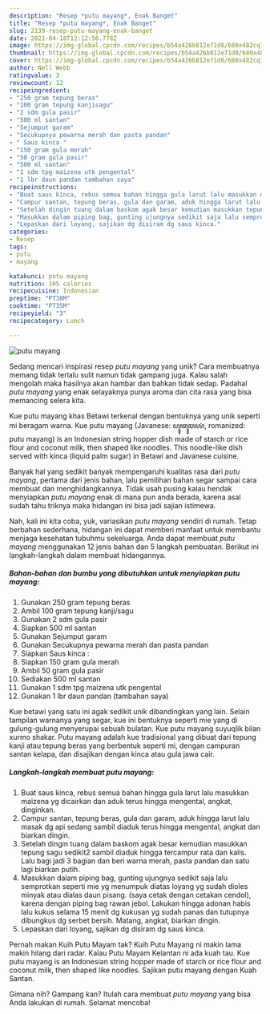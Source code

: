 ```yaml
---
description: "Resep *putu mayang*, Enak Banget"
title: "Resep *putu mayang*, Enak Banget"
slug: 2139-resep-putu-mayang-enak-banget
date: 2021-04-18T12:12:56.778Z
image: https://img-global.cpcdn.com/recipes/b54a426b812e71d8/680x482cq70/putu-mayang-foto-resep-utama.jpg
thumbnail: https://img-global.cpcdn.com/recipes/b54a426b812e71d8/680x482cq70/putu-mayang-foto-resep-utama.jpg
cover: https://img-global.cpcdn.com/recipes/b54a426b812e71d8/680x482cq70/putu-mayang-foto-resep-utama.jpg
author: Nell Webb
ratingvalue: 3
reviewcount: 12
recipeingredient:
- "250 gram tepung beras"
- "100 gram tepung kanjisagu"
- "2 sdm gula pasir"
- "500 ml santan"
- "Sejumput garam"
- "Secukupnya pewarna merah dan pasta pandan"
- " Saus kinca "
- "150 gram gula merah"
- "50 gram gula pasir"
- "500 ml santan"
- "1 sdm tpg maizena utk pengental"
- "1 lbr daun pandan tambahan saya"
recipeinstructions:
- "Buat saus kinca, rebus semua bahan hingga gula larut lalu masukkan maizena yg dicairkan dan aduk terus hingga mengental, angkat, dinginkan."
- "Campur santan, tepung beras, gula dan garam, aduk hingga larut lalu masak dg api sedang sambil diaduk terus hingga mengental, angkat dan biarkan dingin."
- "Setelah dingin tuang dalam baskom agak besar kemudian masukkan tepung sagu sedikit2 sambil diaduk hingga tercampur rata dan kalis. Lalu bagi jadi 3 bagian dan beri warna merah, pasta pandan dan satu lagi biarkan putih."
- "Masukkan dalam piping bag, gunting ujungnya sedikit saja lalu semprotkan seperti mie yg menumpuk diatas loyang yg sudah dioles minyak atau dialas daun pisang. (saya cetak dengan cetakan cendol), karena dengan piping bag rawan jebol. Lakukan hingga adonan habis lalu kukus selama 15 menit dg kukusan yg sudah panas dan tutupnya dibungkus dg serbet bersih. Matang, angkat, biarkan dingin."
- "Lepaskan dari loyang, sajikan dg disiram dg saus kinca."
categories:
- Resep
tags:
- putu
- mayang

katakunci: putu mayang 
nutrition: 105 calories
recipecuisine: Indonesian
preptime: "PT38M"
cooktime: "PT35M"
recipeyield: "3"
recipecategory: Lunch

---
```



![*putu mayang*](https://img-global.cpcdn.com/recipes/b54a426b812e71d8/680x482cq70/putu-mayang-foto-resep-utama.jpg)

Sedang mencari inspirasi resep *putu mayang* yang unik? Cara membuatnya memang tidak terlalu sulit namun tidak gampang juga. Kalau salah mengolah maka hasilnya akan hambar dan bahkan tidak sedap. Padahal *putu mayang* yang enak selayaknya punya aroma dan cita rasa yang bisa memancing selera kita.

Kue putu mayang khas Betawi terkenal dengan bentuknya yang unik seperti mi beragam warna. Kue putu mayang (Javanese: ꦥꦸꦠꦸꦩꦪꦁ, romanized: putu mayang) is an Indonesian string hopper dish made of starch or rice flour and coconut milk, then shaped like noodles. This noodle-like dish served with kinca (liquid palm sugar) in Betawi and Javanese cuisine.

Banyak hal yang sedikit banyak mempengaruhi kualitas rasa dari *putu mayang*, pertama dari jenis bahan, lalu pemilihan bahan segar sampai cara membuat dan menghidangkannya. Tidak usah pusing kalau hendak menyiapkan *putu mayang* enak di mana pun anda berada, karena asal sudah tahu triknya maka hidangan ini bisa jadi sajian istimewa.


Nah, kali ini kita coba, yuk, variasikan *putu mayang* sendiri di rumah. Tetap berbahan sederhana, hidangan ini dapat memberi manfaat untuk membantu menjaga kesehatan tubuhmu sekeluarga. Anda dapat membuat *putu mayang* menggunakan 12 jenis bahan dan 5 langkah pembuatan. Berikut ini langkah-langkah dalam membuat hidangannya.

<!--inarticleads1-->

##### Bahan-bahan dan bumbu yang dibutuhkan untuk menyiapkan *putu mayang*:

1. Gunakan 250 gram tepung beras
1. Ambil 100 gram tepung kanji/sagu
1. Gunakan 2 sdm gula pasir
1. Siapkan 500 ml santan
1. Gunakan Sejumput garam
1. Gunakan Secukupnya pewarna merah dan pasta pandan
1. Siapkan  Saus kinca :
1. Siapkan 150 gram gula merah
1. Ambil 50 gram gula pasir
1. Sediakan 500 ml santan
1. Gunakan 1 sdm tpg maizena utk pengental
1. Gunakan 1 lbr daun pandan (tambahan saya)


Kue betawi yang satu ini agak sedikit unik dibandingkan yang lain. Selain tampilan warnanya yang segar, kue ini bentuknya seperti mie yang di gulung-gulung menyerupai sebuah bulatan. Kue putu mayang suyuqlik bilan xurmo shakar. Putu mayang adalah kue tradisional yang dibuat dari tepung kanji atau tepung beras yang berbentuk seperti mi, dengan campuran santan kelapa, dan disajikan dengan kinca atau gula jawa cair. 

<!--inarticleads2-->

##### Langkah-langkah membuat *putu mayang*:

1. Buat saus kinca, rebus semua bahan hingga gula larut lalu masukkan maizena yg dicairkan dan aduk terus hingga mengental, angkat, dinginkan.
1. Campur santan, tepung beras, gula dan garam, aduk hingga larut lalu masak dg api sedang sambil diaduk terus hingga mengental, angkat dan biarkan dingin.
1. Setelah dingin tuang dalam baskom agak besar kemudian masukkan tepung sagu sedikit2 sambil diaduk hingga tercampur rata dan kalis. Lalu bagi jadi 3 bagian dan beri warna merah, pasta pandan dan satu lagi biarkan putih.
1. Masukkan dalam piping bag, gunting ujungnya sedikit saja lalu semprotkan seperti mie yg menumpuk diatas loyang yg sudah dioles minyak atau dialas daun pisang. (saya cetak dengan cetakan cendol), karena dengan piping bag rawan jebol. Lakukan hingga adonan habis lalu kukus selama 15 menit dg kukusan yg sudah panas dan tutupnya dibungkus dg serbet bersih. Matang, angkat, biarkan dingin.
1. Lepaskan dari loyang, sajikan dg disiram dg saus kinca.


Pernah makan Kuih Putu Mayam tak? Kuih Putu Mayang ni makin lama makin hilang dari radar. Kalau Putu Mayam Kelantan ni ada kuah tau. Kue putu mayang is an Indonesian string hopper made of starch or rice flour and coconut milk, then shaped like noodles. Sajikan putu mayang dengan Kuah Santan. 

Gimana nih? Gampang kan? Itulah cara membuat *putu mayang* yang bisa Anda lakukan di rumah. Selamat mencoba!
